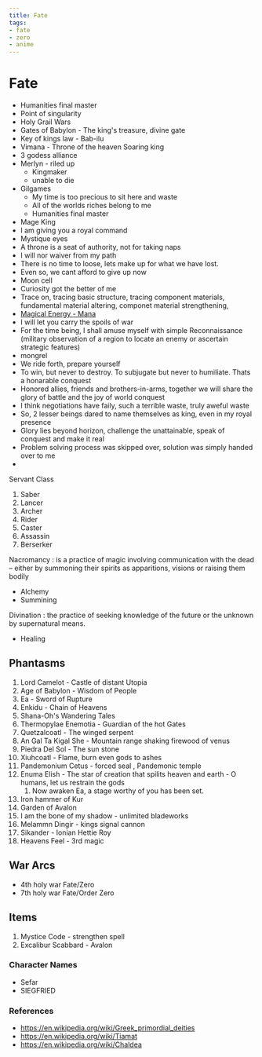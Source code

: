 ```yaml
---
title: Fate
tags:
- fate
- zero
- anime
---
```


# Fate

<TagLinks />

* Humanities final master
* Point of singularity
* Holy Grail Wars
* Gates of Babylon - The king's treasure, divine gate
* Key of kings law - Bab-ilu
* Vimana - Throne of the heaven Soaring king
* 3 godess alliance
* Merlyn - riled up
  * Kingmaker
  * unable to die
* Gilgames
  * My time is too precious to sit here and waste
  * All of the worlds riches belong to me
  * Humanities final master
* Mage King
* I am giving you a royal command
* Mystique eyes
* A throne is a seat of authority, not for taking naps
* I will nor waiver from my path
* There is no time to loose, lets make up for what we have lost.
* Even so, we cant afford to give up now
* Moon cell
* Curiosity got the better of me
* Trace on, tracing basic structure, tracing component materials, fundamental material altering, componet material strengthening,
* [Magical Energy - Mana](https://typemoon.fandom.com/wiki/Magical_Energy)
* I will let you carry the spoils of war
* For the time being, I shall amuse myself with simple Reconnaissance (military observation of a region to locate an enemy or ascertain strategic features)
* mongrel
* We ride forth, prepare yourself
* To win, but never to destroy. To subjugate but never to humiliate. Thats a honarable conquest
* Honored allies, friends and brothers-in-arms, together we will share the glory of battle and the joy of world conquest
* I think negotiations have faily, such a terrible waste, truly aweful waste
* So, 2 lesser beings dared to name themselves as king, even in my royal presence
* Glory lies beyond horizon, challenge the unattainable, speak of conquest and make it real
* Problem solving process was skipped over, solution was simply handed over to me
*

Servant Class

1. Saber
2. Lancer
3. Archer
4. Rider
5. Caster
6. Assassin
7. Berserker

Nacromancy
: is a practice of magic involving communication with the dead – either by summoning their spirits as apparitions, visions or raising them bodily

* Alchemy
* Summining

Divination
: the practice of seeking knowledge of the future or the unknown by supernatural means.

* Healing
<Quote text="Heed my words, my will creates your body and your sword creates my destiny. If you heed the grails call and obey my will and reason then answer my summoning. I hearby swear, that I shall be all the good in the world, that I shall defeat all the evil in the world" by="Fate Summoners" />


## Phantasms

1. Lord Camelot - Castle of distant Utopia
2. Age of Babylon - Wisdom of People
3. Ea - Sword of Rupture
4. Enkidu - Chain of Heavens
5. Shana-Oh's Wandering Tales
6. Thermopylae Enemotia - Guardian of the hot Gates
7. Quetzalcoatl - The winged serpent
8. An Gal Ta Kigal She - Mountain range shaking firewood of venus
9. Piedra Del Sol - The sun stone
10. Xiuhcoatl - Flame, burn even gods to ashes
11. Pandemonium Cetus - forced seal , Pandemonic temple
12. Enuma Elish - The star of creation that spilits heaven and earth - O humans, let us restrain the gods
    1.  Now awaken Ea, a stage worthy of you has been set.
13. Iron hammer of Kur
14. Garden of Avalon
15. I am the bone of my shadow - unlimited bladeworks
16. Melammn Dingir - kings signal cannon
17. Sikander - Ionian Hettie Roy
18. Heavens Feel - 3rd magic

## War Arcs

* 4th holy war Fate/Zero
* 7th holy war Fate/Order Zero

## Items

1. Mystice Code - strengthen spell
2. Excalibur Scabbard - Avalon


### Character Names

* Sefar
* SIEGFRIED



### References

* https://en.wikipedia.org/wiki/Greek_primordial_deities
* https://en.wikipedia.org/wiki/Tiamat
* https://en.wikipedia.org/wiki/Chaldea

<Footer />

